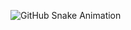 ![GitHub Snake Animation](https://raw.githubusercontent.com/<USERNAME>/snk/output/github-contribution-grid-snake.svg)
